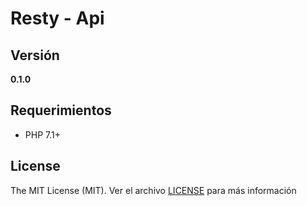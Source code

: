 # Resty - Api

## Versión


__0.1.0__

## Requerimientos

* PHP 7.1+

## License

The MIT License (MIT). Ver el archivo [LICENSE](LICENSE.md) para más información
